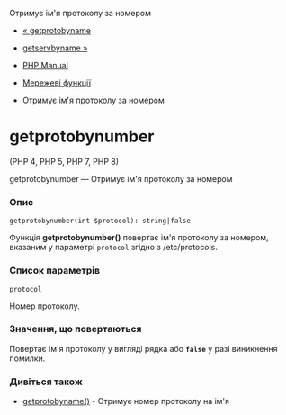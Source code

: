 Отримує ім'я протоколу за номером

-   [« getprotobyname](function.getprotobyname.html)
    
-   [getservbyname »](function.getservbyname.html)
    
-   [PHP Manual](index.html)
    
-   [Мережеві функції](ref.network.html)
    
-   Отримує ім'я протоколу за номером
    

# getprotobynumber

(PHP 4, PHP 5, PHP 7, PHP 8)

getprotobynumber — Отримує ім'я протоколу за номером

### Опис

```methodsynopsis
getprotobynumber(int $protocol): string|false
```

Функція **getprotobynumber()** повертає ім'я протоколу за номером, вказаним у параметрі `protocol` згідно з /etc/protocols.

### Список параметрів

`protocol`

Номер протоколу.

### Значення, що повертаються

Повертає ім'я протоколу у вигляді рядка або **`false`** у разі виникнення помилки.

### Дивіться також

-   [getprotobyname()](function.getprotobyname.html) - Отримує номер протоколу на ім'я